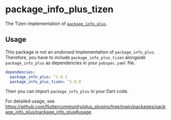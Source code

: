 # package_info_plus_tizen

The Tizen implementation of [`package_info_plus`](https://github.com/fluttercommunity/plus_plugins/tree/main/packages/package_info_plus).

## Usage

This package is not an _endorsed_ implementation of `package_info_plus`. Therefore, you have to include `package_info_plus_tizen` alongside `package_info_plus` as dependencies in your `pubspec.yaml` file.

```yaml
dependencies:
  package_info_plus: ^1.0.1
  package_info_plus_tizen: ^1.0.0
```

Then you can import `package_info_plus` in your Dart code.

For detailed usage, see https://github.com/fluttercommunity/plus_plugins/tree/main/packages/package_info_plus/package_info_plus#usage.
